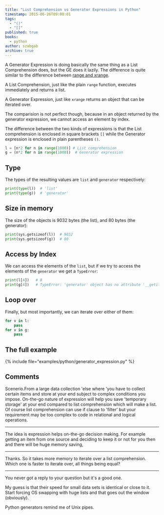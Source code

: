 ```yaml
---
title: "List Comprehension vs Generator Expressions in Python"
timestamp: 2015-06-26T09:00:01
tags:
  - "()"
  - "[]"
published: true
books:
  - python
author: szabgab
archive: true
---
```



A Generator Expression is doing basically the same thing as a List Comprehension
does, but the GE does it lazily. The difference is quite similar to the
difference between [range and xrange](/range-vs-xrange-in-python).

A List Comprehension, just like the plain `range` function, executes
immediately and returns a list.

A Generator Expression, just like `xrange` returns an object that
can be iterated over.


The comparision is not perfect though, because in an object returned by
the generator expression, we cannot access an element by index.

The difference between the two kinds of expressions is that the
List comprehension is enclosed in square brackets `[]`
while the Generator expression is enclosed in plain parentheses `()`.

```python
l = [n*2 for n in range(1000)] # List comprehension
g = (n*2 for n in range(1000))  # Generator expression
```

## Type

The types of the resulting values are `list` and `generator` respectively:

```python
print(type(l))  # 'list'
print(type(g))  # 'generator'
```

## Size in memory

The size of the objects is 9032 bytes (the list), and 80 bytes (the generator):

```python
print(sys.getsizeof(l))  # 9032
print(sys.getsizeof(g))  # 80
```

## Access by Index

We can access the elements of the `list`, but if we try to access the elements
of the `generator` we get a `TypeError`:

```python
print(l[4])   # 8
print(g[4])   # TypeError: 'generator' object has no attribute '__getitem__'
```

## Loop over

Finally, but most importantly, we can iterate over either of them:

```python
for v in l:
    pass
for v in g:
    pass
```

## The full example

{% include file="examples/python/generator_expression.py" %}

## Comments

Scenerio.From a large data collection 'else where 'you have to collect certain items and store at your end subject to complex conditions you impose. On-the-go nature of expression will help you save 'temporary storage' at your end compared to list comprehension which will make a list. Of course list comprehension can use if clause to 'filter' but your requirement may be too complex to code in relational and logical operations.

<hr>

The idea is expression helps on-the-go decision making. For example getting an item from one source and deciding to keep it or not for you then and there will be huge memory saving,

<hr>

Thanks. So it takes more memory to iterate over a list comprehension. Which one is faster to iterate over, all things being equal?

---

You never got a reply to your question but it's a good one.

My guess is that their speed for small data sets is identical or close to it. Start forcing OS swapping with huge lists and that goes out the window (obviously).

Python generators remind me of Unix pipes.


